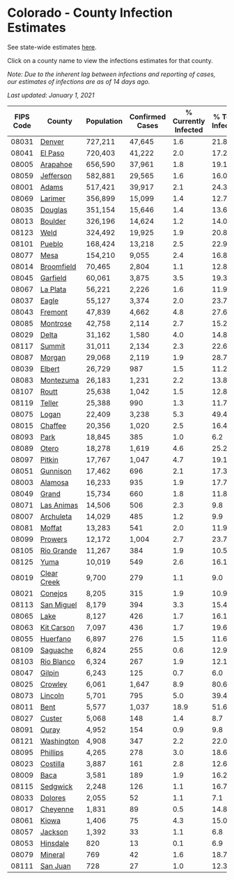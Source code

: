 # Colorado - County Infection Estimates

See state-wide estimates [here](/infections/us-co).

Click on a county name to view the infections estimates for that county.

*Note: Due to the inherent lag between infections and reporting of cases, our estimates of infections are as of 14 days ago.*

*Last updated: January 1, 2021*

|   FIPS Code |                     County |   Population |   Confirmed Cases |   % Currently Infected |   % Total Infected |
|-------------|----------------------------|--------------|-------------------|------------------------|--------------------|
|       08031 |           [Denver](denver) |      727,211 |            47,645 |                    1.6 |               21.8 |
|       08041 |         [El Paso](el-paso) |      720,403 |            41,222 |                    2.0 |               17.2 |
|       08005 |       [Arapahoe](arapahoe) |      656,590 |            37,961 |                    1.8 |               19.1 |
|       08059 |     [Jefferson](jefferson) |      582,881 |            29,565 |                    1.6 |               16.0 |
|       08001 |             [Adams](adams) |      517,421 |            39,917 |                    2.1 |               24.3 |
|       08069 |         [Larimer](larimer) |      356,899 |            15,099 |                    1.4 |               12.7 |
|       08035 |         [Douglas](douglas) |      351,154 |            15,646 |                    1.4 |               13.6 |
|       08013 |         [Boulder](boulder) |      326,196 |            14,624 |                    1.2 |               14.0 |
|       08123 |               [Weld](weld) |      324,492 |            19,925 |                    1.9 |               20.8 |
|       08101 |           [Pueblo](pueblo) |      168,424 |            13,218 |                    2.5 |               22.9 |
|       08077 |               [Mesa](mesa) |      154,210 |             9,055 |                    2.4 |               16.8 |
|       08014 |   [Broomfield](broomfield) |       70,465 |             2,804 |                    1.1 |               12.8 |
|       08045 |       [Garfield](garfield) |       60,061 |             3,875 |                    3.5 |               19.3 |
|       08067 |       [La Plata](la-plata) |       56,221 |             2,226 |                    1.6 |               11.9 |
|       08037 |             [Eagle](eagle) |       55,127 |             3,374 |                    2.0 |               23.7 |
|       08043 |         [Fremont](fremont) |       47,839 |             4,662 |                    4.8 |               27.6 |
|       08085 |       [Montrose](montrose) |       42,758 |             2,114 |                    2.7 |               15.2 |
|       08029 |             [Delta](delta) |       31,162 |             1,580 |                    4.0 |               14.8 |
|       08117 |           [Summit](summit) |       31,011 |             2,134 |                    2.3 |               22.6 |
|       08087 |           [Morgan](morgan) |       29,068 |             2,119 |                    1.9 |               28.7 |
|       08039 |           [Elbert](elbert) |       26,729 |               987 |                    1.5 |               11.2 |
|       08083 |     [Montezuma](montezuma) |       26,183 |             1,231 |                    2.2 |               13.8 |
|       08107 |             [Routt](routt) |       25,638 |             1,042 |                    1.5 |               12.8 |
|       08119 |           [Teller](teller) |       25,388 |               990 |                    1.3 |               11.7 |
|       08075 |             [Logan](logan) |       22,409 |             3,238 |                    5.3 |               49.4 |
|       08015 |         [Chaffee](chaffee) |       20,356 |             1,020 |                    2.5 |               16.4 |
|       08093 |               [Park](park) |       18,845 |               385 |                    1.0 |                6.2 |
|       08089 |             [Otero](otero) |       18,278 |             1,619 |                    4.6 |               25.2 |
|       08097 |           [Pitkin](pitkin) |       17,767 |             1,047 |                    4.7 |               19.1 |
|       08051 |       [Gunnison](gunnison) |       17,462 |               696 |                    2.1 |               17.3 |
|       08003 |         [Alamosa](alamosa) |       16,233 |               935 |                    1.9 |               17.7 |
|       08049 |             [Grand](grand) |       15,734 |               660 |                    1.8 |               11.8 |
|       08071 |   [Las Animas](las-animas) |       14,506 |               506 |                    2.3 |                9.8 |
|       08007 |     [Archuleta](archuleta) |       14,029 |               485 |                    1.2 |                9.9 |
|       08081 |           [Moffat](moffat) |       13,283 |               541 |                    2.0 |               11.9 |
|       08099 |         [Prowers](prowers) |       12,172 |             1,004 |                    2.7 |               23.7 |
|       08105 |   [Rio Grande](rio-grande) |       11,267 |               384 |                    1.9 |               10.5 |
|       08125 |               [Yuma](yuma) |       10,019 |               549 |                    2.6 |               16.1 |
|       08019 | [Clear Creek](clear-creek) |        9,700 |               279 |                    1.1 |                9.0 |
|       08021 |         [Conejos](conejos) |        8,205 |               315 |                    1.9 |               10.9 |
|       08113 |   [San Miguel](san-miguel) |        8,179 |               394 |                    3.3 |               15.4 |
|       08065 |               [Lake](lake) |        8,127 |               426 |                    1.7 |               16.1 |
|       08063 |   [Kit Carson](kit-carson) |        7,097 |               436 |                    1.7 |               19.6 |
|       08055 |       [Huerfano](huerfano) |        6,897 |               276 |                    1.5 |               11.6 |
|       08109 |       [Saguache](saguache) |        6,824 |               255 |                    0.6 |               12.9 |
|       08103 |   [Rio Blanco](rio-blanco) |        6,324 |               267 |                    1.9 |               12.1 |
|       08047 |           [Gilpin](gilpin) |        6,243 |               125 |                    0.7 |                6.0 |
|       08025 |         [Crowley](crowley) |        6,061 |             1,647 |                    8.9 |               80.6 |
|       08073 |         [Lincoln](lincoln) |        5,701 |               795 |                    5.0 |               39.4 |
|       08011 |               [Bent](bent) |        5,577 |             1,037 |                   18.9 |               51.6 |
|       08027 |           [Custer](custer) |        5,068 |               148 |                    1.4 |                8.7 |
|       08091 |             [Ouray](ouray) |        4,952 |               154 |                    0.9 |                9.8 |
|       08121 |   [Washington](washington) |        4,908 |               347 |                    2.2 |               22.0 |
|       08095 |       [Phillips](phillips) |        4,265 |               278 |                    3.0 |               18.6 |
|       08023 |       [Costilla](costilla) |        3,887 |               161 |                    2.8 |               12.6 |
|       08009 |               [Baca](baca) |        3,581 |               189 |                    1.9 |               16.2 |
|       08115 |       [Sedgwick](sedgwick) |        2,248 |               126 |                    1.1 |               16.7 |
|       08033 |         [Dolores](dolores) |        2,055 |                52 |                    1.1 |                7.1 |
|       08017 |       [Cheyenne](cheyenne) |        1,831 |                89 |                    0.5 |               14.8 |
|       08061 |             [Kiowa](kiowa) |        1,406 |                75 |                    4.3 |               15.0 |
|       08057 |         [Jackson](jackson) |        1,392 |                33 |                    1.1 |                6.8 |
|       08053 |       [Hinsdale](hinsdale) |          820 |                13 |                    0.1 |                6.9 |
|       08079 |         [Mineral](mineral) |          769 |                42 |                    1.6 |               18.7 |
|       08111 |       [San Juan](san-juan) |          728 |                27 |                    1.0 |               12.3 |